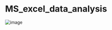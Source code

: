 # MS_excel_data_analysis
![image](https://github.com/GauravWadhwani5907/MS_excel_data_analysis/assets/87112353/855ce0de-4925-473a-a02d-9b50d5df357c)
